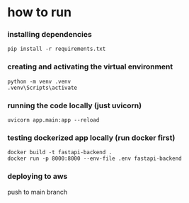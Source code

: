 # how to run

### installing dependencies
```
pip install -r requirements.txt
```

### creating and activating the virtual environment
```
python -m venv .venv
.venv\Scripts\activate
```

### running the code locally (just uvicorn)
```
uvicorn app.main:app --reload
```

### testing dockerized app locally (run docker first)
```
docker build -t fastapi-backend .
docker run -p 8000:8000 --env-file .env fastapi-backend
```

### deploying to aws
push to main branch
